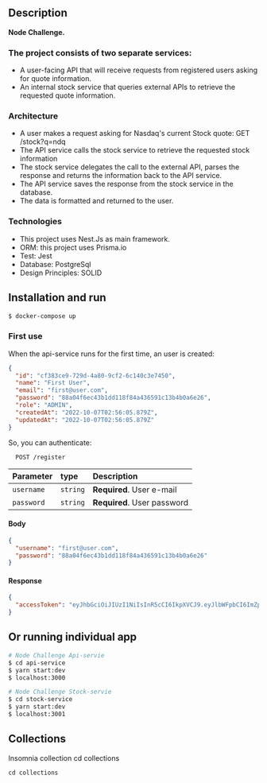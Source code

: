 ## Description

**Node Challenge.**

### The project consists of two separate services:

- A user-facing API that will receive requests from registered users asking for quote information.
- An internal stock service that queries external APIs to retrieve the requested quote information.

### Architecture

- A user makes a request asking for Nasdaq's current Stock quote: GET /stock?q=ndq
- The API service calls the stock service to retrieve the requested stock information
- The stock service delegates the call to the external API, parses the response and returns the information back to the API service.
- The API service saves the response from the stock service in the database.
- The data is formatted and returned to the user.

### Technologies

- This project uses Nest.Js as main framework.
- ORM: this project uses Prisma.io
- Test: Jest
- Database: PostgreSql
- Design Principles: SOLID

## Installation and run

```bash
$ docker-compose up
```

### First use

When the api-service runs for the first time,
an user is created:

```json
{
  "id": "cf383ce9-729d-4a80-9cf2-6c140c3e7450",
  "name": "First User",
  "email": "first@user.com",
  "password": "88a04f6ec43b1dd118f84a436591c13b4b0a6e26",
  "role": "ADMIN",
  "createdAt": "2022-10-07T02:56:05.879Z",
  "updatedAt": "2022-10-07T02:56:05.879Z"
}
```

So, you can authenticate:

```http
  POST /register
```

| Parameter  | type     | Description                 |
| :--------- | :------- | :-------------------------- |
| `username` | `string` | **Required**. User e-mail   |
| `password` | `string` | **Required**. User password |

#### Body

```json
{
  "username": "first@user.com",
  "password": "88a04f6ec43b1dd118f84a436591c13b4b0a6e26"
}
```

#### Response

```json
{
  "accessToken": "eyJhbGciOiJIUzI1NiIsInR5cCI6IkpXVCJ9.eyJlbWFpbCI6ImZpcnN0QHVzZXIuY29tIiwiaWQiOiJ..."
}
```

## Or running individual app

```bash
# Node Challenge Api-servie
$ cd api-service
$ yarn start:dev
$ localhost:3000

# Node Challenge Stock-servie
$ cd stock-service
$ yarn start:dev
$ localhost:3001
```

## Collections

Insomnia collection
cd collections

```
cd collections
```

